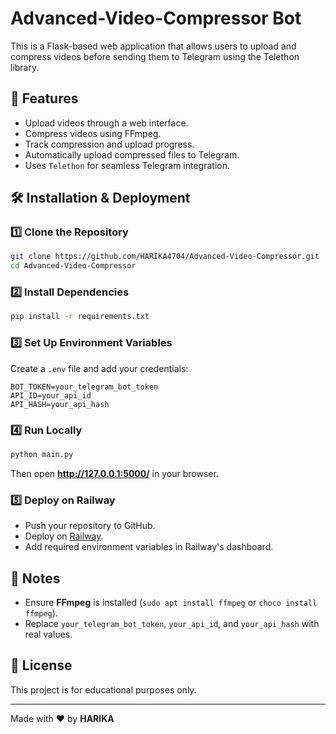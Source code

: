 # Advanced-Video-Compressor Bot

This is a Flask-based web application that allows users to upload and compress videos before sending them to Telegram using the Telethon library.

## 🚀 Features
- Upload videos through a web interface.
- Compress videos using FFmpeg.
- Track compression and upload progress.
- Automatically upload compressed files to Telegram.
- Uses `Telethon` for seamless Telegram integration.

## 🛠️ Installation & Deployment

### 1️⃣ Clone the Repository
```bash
git clone https://github.com/HARIKA4704/Advanced-Video-Compressor.git
cd Advanced-Video-Compressor
```

### 2️⃣ Install Dependencies
```bash
pip install -r requirements.txt
```

### 3️⃣ Set Up Environment Variables  
Create a `.env` file and add your credentials:
```plaintext
BOT_TOKEN=your_telegram_bot_token
API_ID=your_api_id
API_HASH=your_api_hash
```

### 4️⃣ Run Locally  
```bash
python main.py
```
Then open **http://127.0.0.1:5000/** in your browser.

### 5️⃣ Deploy on Railway
- Push your repository to GitHub.
- Deploy on [Railway](https://railway.app/).
- Add required environment variables in Railway's dashboard.

## 📌 Notes
- Ensure **FFmpeg** is installed (`sudo apt install ffmpeg` or `choco install ffmpeg`).
- Replace `your_telegram_bot_token`, `your_api_id`, and `your_api_hash` with real values.

## 🐜 License
This project is for educational purposes only.

---

Made with ❤️ by **HARIKA**  

